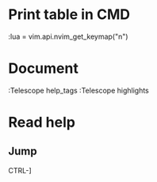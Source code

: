 # Print table in CMD
:lua = vim.api.nvim_get_keymap("n") 

# Document
:Telescope help_tags
:Telescope highlights


# Read help
## Jump
CTRL-]

